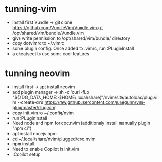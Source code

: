 # tunning-vim
- install first Vundle -> git clone https://github.com/VundleVim/Vundle.vim.git /opt/shared/vim/bundle/Vundle.vim 
- give write permission to /opt/shared/vim/bundle/ directory
- copy dotvimrc to ~/.vimrc
- some plugin config. Once added to .vimrc, run :PLuginInstall
- a cheatseet to use some cool features

# tunning neovim
- install first -> apt install neovim
- add plugin manager -> sh -c 'curl -fLo "${XDG_DATA_HOME:-$HOME/.local/share}"/nvim/site/autoload/plug.vim --create-dirs https://raw.githubusercontent.com/junegunn/vim-plug/master/plug.vim'
- copy init.vim to ~/.config/nvim
- run :PLuginInstall 
- Need node and npm for coc.nvim (additionaly install manually plugin "npm ci")
-   apt install nodejs npm
-   cd ~/.local/share/nvim/plugged/coc.nvim
-   npm install
- Need to enable Copilot in init.vim
-   :Copilot setup
